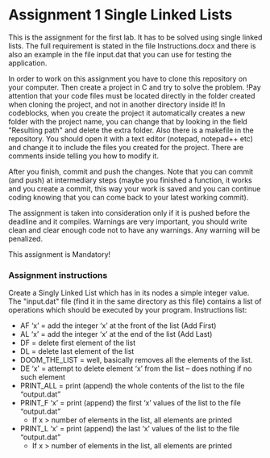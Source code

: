 # Assignment 1 Single Linked Lists

This is the assignment for the first lab. It has to be solved using single linked lists.
The full requirement is stated in the file Instructions.docx and there is also an example in the file input.dat that 
you can use for testing the application.

In order to work on this assignment you have to clone this repository on your computer. Then create a project in C 
and try to solve the problem. 
!Pay attention that your code files must be located directly in the folder created when cloning the project, and not in another directory inside it! In codeblocks, when you create the project it automatically creates a new folder with the project name, you can change that by looking in the field "Resulting path" and delete the extra folder.
Also there is a makefile in the repository. You should open it with a text editor (notepad, notepad++ etc) and change it to include the files you created for the project. There are comments inside telling you how to modify it.

After you finish, commit and push the changes. Note that you can commit (and push)
at intermediary steps (maybe you finished a function, it works and you create a commit, this way your work is saved and you can continue
coding knowing that you can come back to your latest working commit). 

The assignment is taken into consideration only if it is pushed before the deadline and it compiles.
Warnings are very important, you should write clean and clear enough code not to have any warnings. Any warning will be penalized.

This assignment is Mandatory!

### Assignment instructions
Create a Singly Linked List which has in its nodes a simple integer value.
The "input.dat" file (find it in the same directory as this file) contains a list of operations which should be executed by your program.
Instructions list:
*	AF ‘x’ = add the integer ‘x’ at the front of the list (Add First)
*	AL ‘x’ = add the integer ‘x’ at the end of the list (Add Last)
*	DF = delete first element of the list
*	DL = delete last element of the list
*	DOOM_THE_LIST = well, basically removes all the elements of the list. 
*	DE ‘x’ = attempt to delete element ‘x’ from the list – does nothing if no such element
*	PRINT_ALL = print (append) the whole contents of the list to the file “output.dat”
*	PRINT_F ‘x’ = print (append) the first ‘x’ values of the list to the file “output.dat”
    -	If x > number of elements in the list, all elements are printed
*	PRINT_L ‘x’ = print (append) the last ‘x’ values of the list to the file “output.dat” 
    - If x > number of elements in the list, all elements are printed	
